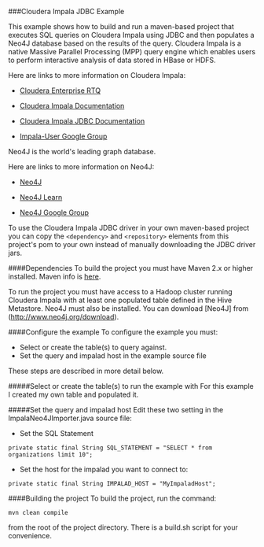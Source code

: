 ###Cloudera Impala JDBC Example

This example shows how to build and run a maven-based project that executes SQL queries on Cloudera Impala using JDBC and then populates a Neo4J database based on the results of the query. 
Cloudera Impala is a native Massive Parallel Processing (MPP) query engine which enables users to perform interactive analysis of data stored in HBase or HDFS. 

Here are links to more information on Cloudera Impala:

- [Cloudera Enterprise RTQ](http://www.cloudera.com/content/cloudera/en/products/cloudera-enterprise-core/cloudera-enterprise-RTQ.html) 

- [Cloudera Impala Documentation](http://www.cloudera.com/content/support/en/documentation/cloudera-impala/cloudera-impala-documentation-v1-latest.html)

- [Cloudera Impala JDBC Documentation](http://www.cloudera.com/content/cloudera-content/cloudera-docs/Impala/latest/Installing-and-Using-Impala/ciiu_impala_jdbc.html)

- [Impala-User Google Group](https://groups.google.com/a/cloudera.org/forum/?fromgroups#!forum/impala-user)

Neo4J is the world's leading graph database.

Here are links to more information on Neo4J:

- [Neo4J](http://www.neo4j.org)

- [Neo4J Learn](http://www.neo4j.org/learn)

- [Neo4J Google Group](https://groups.google.com/forum/#!forum.neo4j)

To use the Cloudera Impala JDBC driver in your own maven-based project you can copy the `<dependency>` and `<repository>` elements from this project's pom to your own instead of manually downloading the JDBC driver jars.




####Dependencies
To build the project you must have Maven 2.x or higher installed.  Maven info is [here](http://maven.apache.org).


To run the project you must have access to a Hadoop cluster running Cloudera Impala with at least one populated table defined in the Hive Metastore.
Neo4J must also be installed. You can download [Neo4J] from (http://www.neo4j.org/download).

####Configure the example
To configure the example you must:

- Select or create the table(s) to query against.
- Set the query and impalad host in the example source file

These steps are described in more detail below.



#####Select or create the table(s) to run the example with
For this example I created my own table and populated it. 

#####Set the query and impalad host
Edit these two setting in the ImpalaNeo4JImporter.java source file:

- Set the SQL Statement

`private static final String SQL_STATEMENT = "SELECT * from organizations limit 10";`
	
- Set the host for the impalad you want to connect to: 

`private static final String IMPALAD_HOST = "MyImpaladHost";`


####Building the project
To build the project, run the command:

`mvn clean compile`

from the root of the project directory.   There is a build.sh script for your convenience.

